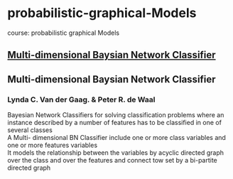 # probabilistic-graphical-Models
course: probabilistic graphical Models  
  

##  [Multi-dimensional Baysian Network Classifier](https://github.com/E008001/probabilistic-graphical-Models/blob/master/Multi-dim%20BN%20classifier-1.pdf)
## Multi-dimensional Baysian Network Classifier
### Lynda C. Van der Gaag. &   Peter R. de Waal  
  
  Bayesian Network Classifiers for solving classification problems where an instance described by a number of features has to be classified  in one of several classes  
A Multi- dimensional BN Classifier include one or more class variables and one or more features variables  
It models the relationship between the variables by acyclic directed graph over the class and over the features and connect tow set by a bi-partite directed graph  


